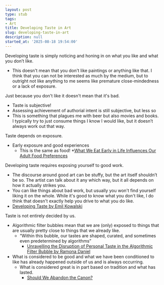 ```yaml
---
layout: post
type: stub
tags:
- Art
title: Developing Taste in Art
slug: developing-taste-in-art
description: null
started_at: '2025-08-18 19:54:00'
---
```


Developing taste is simply noticing and honing in on what you like and what you don’t like. 
* This doesn't mean that you don't like paintings or anything like that. I think that you can not be interested as much by the medium, but to outright not like anything to me seems like premature close-mindedness or a lack of exposure.

Just because you don't like it doesn't mean that it's bad.
* Taste is subjective!
* Assessing achievement of authorial intent is still subjective, but less so
* This is something that plagues me with beer but also movies and books. I typically try to just consume things I know I would like, but it doesn’t always work out that way.

Taste depends on exposure.
* Early exposure and good experiences 
    * This is the same as food! 
        *[What We Eat Early in Life Influences Our Adult Food Preferences](https://news.stonybrookmedicine.edu/news/what-we-eat-early-in-life-influences-our-adult-food-preferences/)

Developing taste requires exposing yourself to good work.
* The discourse around good art can be stuffy, but the art itself shouldn’t be so. The artist can talk about it any which way, but it all depends on how it actually strikes you.
* You can like things about bad work, but usually you won't find yourself liking it on the whole. While it's good to know what you don't like, I do think that doesn't exactly help you drive to what you do like.
* [Developing Taste by Emil Kowalski](https://emilkowal.ski/ui/developing-taste)

Taste is not entirely decided by us.
* Algorithmic filter bubbles mean that we are (only) exposed to things that are usually pretty close to things that we already like.
    * “Within this bubble, our tastes are shaped, curated, and sometimes even predetermined by algorithms”
        * [Unravelling the Disruption of Personal Taste in the Algorithmic Filter Bubble by Ramona Daniel](https://substack.com/home/post/p-143358675)
* What is considered to be good and what we have been conditioned to like has already happened outside of us and is always occurring.
    * What is considered great is in part based on tradition and what has lasted.
        * [Should We Abandon the Canon?](https://philosophytalk.org/blog/should-we-abandon-canon/)